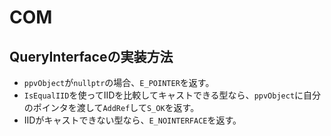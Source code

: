 # COM

## QueryInterfaceの実装方法

* `ppvObject`が`nullptr`の場合、`E_POINTER`を返す。
* `IsEqualIID`を使ってIIDを比較してキャストできる型なら、`ppvObject`に自分のポインタを渡して`AddRef`して`S_OK`を返す。
* IIDがキャストできない型なら、`E_NOINTERFACE`を返す。
